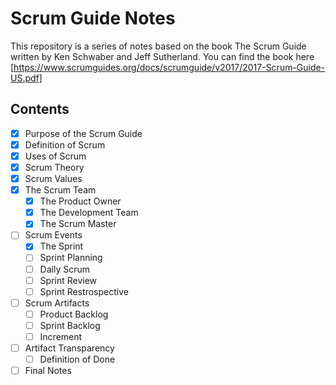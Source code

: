 # Scrum Guide Notes

This repository is a series of notes based on the book The Scrum Guide written by Ken Schwaber and Jeff Sutherland.
You can find the book here [https://www.scrumguides.org/docs/scrumguide/v2017/2017-Scrum-Guide-US.pdf]

## Contents
- [x] Purpose of the Scrum Guide
- [x] Definition of Scrum
- [x] Uses of Scrum
- [x] Scrum Theory
- [x] Scrum Values
- [x] The Scrum Team
  - [x] The Product Owner
  - [x] The Development Team
  - [x] The Scrum Master
- [ ] Scrum Events
  - [X] The Sprint
  - [ ] Sprint Planning
  - [ ] Daily Scrum
  - [ ] Sprint Review
  - [ ] Sprint Restrospective
- [ ] Scrum Artifacts
  - [ ] Product Backlog
  - [ ] Sprint Backlog
  - [ ] Increment
- [ ] Artifact Transparency
  - [ ] Definition of Done
- [ ] Final Notes
